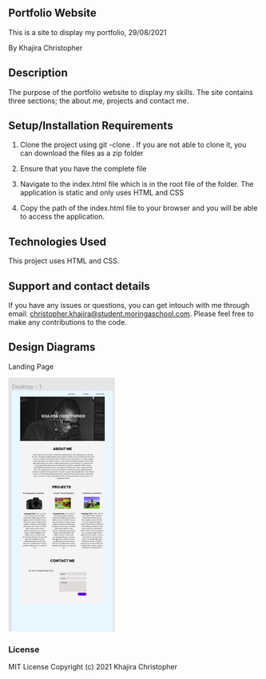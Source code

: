 ## Portfolio Website

This is a site to display my portfolio, 29/08/2021

By Khajira Christopher

## Description

The purpose of the portfolio website to display my skills. The site contains three sections; the about me, projects and contact me. 



## Setup/Installation Requirements
1. Clone the project using git -clone . If you are not able to clone it, you can download the files as a zip folder

2. Ensure that you have the complete file

3. Navigate to the index.html file which is in the root file of the folder. The application is static and only uses HTML and CSS 

4. Copy the path of the index.html file to your browser and you will be able to access the application.

## Technologies Used
This project uses HTML and CSS.
## Support and contact details
If you have any issues or questions, you can get intouch with me through email: christopher.khajira@student.moringaschool.com. Please feel free to make any contributions to the code.

## Design Diagrams
Landing Page

![](images/design.png)


### License
MIT License
Copyright (c) 2021 Khajira Christopher
